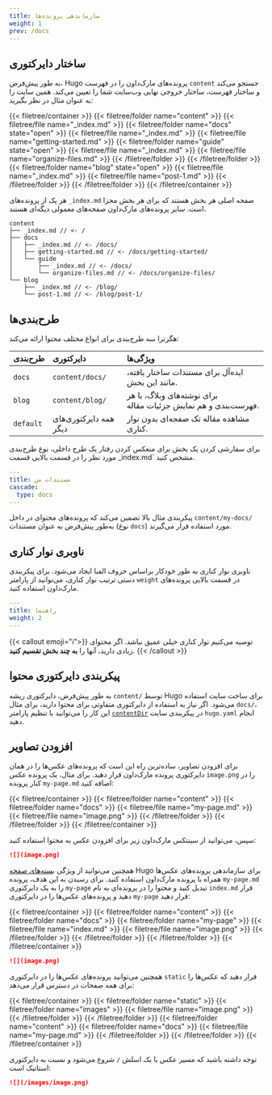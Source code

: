 ```yaml
---
title: سازماندهی پرونده‌ها
weight: 1
prev: /docs
---
```


## ساختار دایرکتوری

به طور پیش‌فرض، Hugo پرونده‌های مارک‌داون را در فهرست `content` جستجو می‌کند و ساختار فهرست، ساختار خروجی نهایی وب‌سایت شما را تعیین می‌کند. همین سایت را به عنوان مثال در نظر بگیرید:

<!--more-->

{{< filetree/container >}}
  {{< filetree/folder name="content" >}}
    {{< filetree/file name="_index.md" >}}
    {{< filetree/folder name="docs" state="open" >}}
      {{< filetree/file name="_index.md" >}}
      {{< filetree/file name="getting-started.md" >}}
      {{< filetree/folder name="guide" state="open" >}}
        {{< filetree/file name="_index.md" >}}
        {{< filetree/file name="organize-files.md" >}}
      {{< /filetree/folder >}}
    {{< /filetree/folder >}}
    {{< filetree/folder name="blog" state="open" >}}
      {{< filetree/file name="_index.md" >}}
      {{< filetree/file name="post-1.md" >}}
    {{< /filetree/folder >}}
  {{< /filetree/folder >}}
{{< /filetree/container >}}

هر یک از پرونده‌های `_index.md` صفحه اصلی هر بخش  هستند که برای هر بخش مجزا است. سایر پرونده‌های مارک‌داون صفحه‌های معمولی دیگه‌ای هستند.

```
content
├── _index.md // <- /
├── docs
│   ├── _index.md // <- /docs/
│   ├── getting-started.md // <- /docs/getting-started/
│   └── guide
│       ├── _index.md // <- /docs/
│       └── organize-files.md // <- /docs/organize-files/
└── blog
    ├── _index.md // <- /blog/
    └── post-1.md // <- /blog/post-1/
```

## طرح‌بندی‌ها

هگزترا سه طرح‌بندی برای انواع مختلف محتوا ارائه می‌کند:

| طرح‌بندی    | دایرکتوری             | ویژگی‌ها                                                         |
| :-------- | :-------------------- | :--------------------------------------------------------------- |
| `docs`    | `content/docs/`       | ایده‌آل برای مستندات ساختار یافته، مانند این بخش.        |
| `blog`    | `content/blog/`       | برای نوشته‌های وبلاگ، با هر فهرست‌بندی و هم نمایش جزئیات مقاله. |
| `default` | همه دایرکتوری‌های دیگر | مشاهده مقاله تک صفحه‌ای بدون نوار کناری.                       |

برای سفارشی کردن یک بخش برای منعکس کردن رفتار یک طرح داخلی، نوع طرح‌بندی مورد نظر را در قسمت بالایی قسمت _index.md` مشخص کنید.

```yaml {filename="content/my-docs/_index.md"}
---
title: مستندات من
cascade:
  type: docs
---
```

پیکربندی مثال بالا تضمین می‌کند که پرونده‌های محتوای در داخل `content/my-docs/` به‌طور پیش‌فرض به عنوان مستندات (نوع `docs`) مورد استفاده قرار می‌گیرند.

## ناوبری نوار کناری

ناوبری نوار کناری به طور خودکار براساس حروف الفبا ایجاد می‌شود. برای پیکربندی دستی ترتیب نوار کناری، می‌توانید از پارامتر `weight` در قسمت بالایی پرونده‌های مارک‌داون استفاده کنید.

```yaml {filename="content/docs/_index.md"}
---
title: راهنما
weight: 2
---
```

{{< callout emoji="ℹ️">}}
  توصیه می‌کنیم نوار کناری خیلی عمیق نباشد. اگر محتوای زیادی دارید، آنها را **به چند بخش تقسیم کنید**.
{{< /callout >}}

## پیکربندی دایرکتوری محتوا

به طور پیش‌فرض، دایرکتوری ریشه `content/` توسط Hugo برای ساخت سایت استفاده می‌شود.
 اگر نیاز به استفاده از دایرکتوری متفاوتی برای محتوا دارید، برای مثال `docs/`، این کار را می‌توانید با تنظیم پارامتر [`contentDir`](https://gohugo.io/getting-started/configuration/#contentdir) در پیکربندی سایت `hugo.yaml` انجام دهید.

## افزودن تصاویر

برای افزودن تصاویر، ساده‌ترین راه این است که پرونده‌های عکس‌ها را در همان دایرکتوری پرونده مارک‌داون قرار دهید.
برای مثال، یک پرونده عکس `image.png` را در کنار پرونده `my-page.md` اضافه کنید:

{{< filetree/container >}}
  {{< filetree/folder name="content" >}}
    {{< filetree/folder name="docs" >}}
        {{< filetree/file name="my-page.md" >}}
        {{< filetree/file name="image.png" >}}
    {{< /filetree/folder >}}
  {{< /filetree/folder >}}
{{< /filetree/container >}}

سپس، می‌توانید از سینتکس مارک‌داون زیر برای افزودن عکس به محتوا استفاده کنید:

```markdown {filename="content/docs/my-page.md"}
![](image.png)
```

همچنین می‌توانید از ویژگی [بسته‌های صفحه][page-bundles] Hugo برای سازماندهی پرونده‌های عکس‌ها همراه با پرونده مارک‌داون استفاده کنید. برای رسیدن به این هدف، پرونده `my-page.md` را به یک دایرکتوری `my-page` تبدیل کنید و محتوا را در پرونده‌ای به نام `index.md` قرار دهید و پرونده‌های عکس‌ها را در دایرکتوری `my-page` قرار دهید:

{{< filetree/container >}}
  {{< filetree/folder name="content" >}}
    {{< filetree/folder name="docs" >}}
        {{< filetree/folder name="my-page" >}}
            {{< filetree/file name="index.md" >}}
            {{< filetree/file name="image.png" >}}
        {{< /filetree/folder >}}
    {{< /filetree/folder >}}
  {{< /filetree/folder >}}
{{< /filetree/container >}}

```markdown {filename="content/docs/my-page/index.md"}
![](image.png)
```

همچنین می‌توانید پرونده‌های عکس‌ها را در دایرکتوری `static` قرار دهید که عکس‌ها را برای همه صفحات در دسترس قرار می‌دهد:

{{< filetree/container >}}
  {{< filetree/folder name="static" >}}
    {{< filetree/folder name="images" >}}
        {{< filetree/file name="image.png" >}}
    {{< /filetree/folder >}}
  {{< /filetree/folder >}}
  {{< filetree/folder name="content" >}}
    {{< filetree/folder name="docs" >}}
        {{< filetree/file name="my-page.md" >}}
    {{< /filetree/folder >}}
  {{< /filetree/folder >}}
{{< /filetree/container >}}

توجه داشته باشید که مسیر عکس با یک اسلش `/` شروع می‌شود و نسبت به دایرکتوری استاتیک است:

```markdown {filename="content/docs/my-page.md"}
![](/images/image.png)
```

[page-bundles]: https://gohugo.io/content-management/page-bundles/#leaf-bundles
